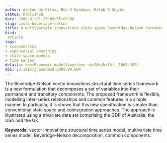 ```yaml
---
author: Ashton de Silva, Rob J Hyndman, Ralph D Snyder
Status: Published
date: 2009-01-01 23:09:55+00:00
slug: vists-beveridge-nelson
title: A multivariate innovations state space Beveridge-Nelson decomposition
kind:
 article
tags:
- econometrics
- exponential smoothing
- state space models
- time series
details: <em>Economic modelling</em> <b>26</b>(5), 1067-1074
doi: 10.1016/j.econmod.2009.04.004
---
```



The Beveridge-Nelson vector innovations structural time series framework is a new formulation that decomposes a set of variables into their permanent and transitory components. The proposed framework is flexible, modelling inter-series relationships and common features in a simple manner. In particular, it is shown that this new specification is simpler than conventional state space and cointegration approaches. The approach is illustrated using a trivariate data set comprising the GDP of Australia, the USA and the UK.

**Keywords:** vector innovations structural time series model, multivariate time series model, Beveridge-Nelson decomposition, common components.
